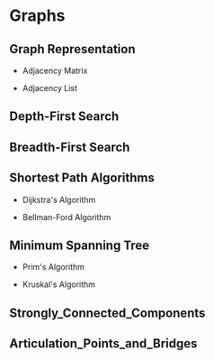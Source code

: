 # Graphs

## Graph Representation

- Adjacency Matrix

- Adjacency List

## Depth-First Search

## Breadth-First Search

## Shortest Path Algorithms

- Dijkstra's Algorithm

- Bellman-Ford Algorithm

## Minimum Spanning Tree

- Prim's Algorithm

- Kruskal's Algorithm

## Strongly_Connected_Components

## Articulation_Points_and_Bridges

<!-- ```py
from graph import Graph

g = Graph()
g.add_vertex('A')
g.add_vertex('B')
g.add_vertex('C')
g.add_vertex('D')

g.add_edge('A', 'B')
g.add_edge('A', 'C')
g.add_edge('B', 'D')
g.add_edge('C', 'D')

g.print_graph()

    A: B C 
    B: A D 
    C: A D 
    D: B C


# Adjacency list representation of graph
class GraphNode():

    def __init__(self, val):
        self.val = val
        self.neighbors = []

# OR use dictionary
graph = {
    'A': ['B', 'C'],
    'B': ['A', 'D'],
    'C': ['A', 'D'],
    'D': ['B', 'C']
}
``` -->